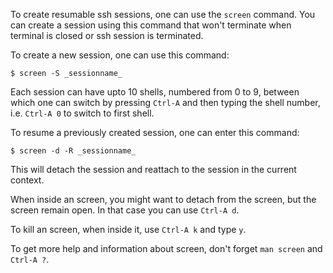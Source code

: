 To create resumable ssh sessions, one can use the `screen` command. You can create a session using this command that won't terminate when terminal is closed or ssh session is terminated.

To create a new session, one can use this command:
```
$ screen -S _sessionname_
```

Each session can have upto 10 shells, numbered from 0 to 9, between which one can switch by pressing `Ctrl-A` and then typing the shell number, i.e. `Ctrl-A 0` to switch to first shell.

To resume a previously created session, one can enter this command:
```
$ screen -d -R _sessionname_
```

This will detach the session and reattach to the session in the current context.

When inside an screen, you might want to detach from the screen, but the screen remain open. In that case you can use `Ctrl-A d`.

To kill an screen, when inside it, use `Ctrl-A k` and type `y`.

To get more help and information about screen, don't forget `man screen` and `Ctrl-A ?`.
